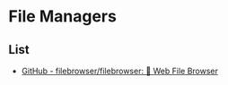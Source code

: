 # File Managers

## List

- [GitHub - filebrowser/filebrowser: 📂 Web File Browser](https://github.com/filebrowser/filebrowser)
